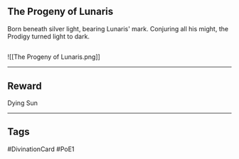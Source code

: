 ## The Progeny of Lunaris
Born beneath silver light, bearing Lunaris' mark.
Conjuring all his might, the Prodigy turned light to dark.
## 
![[The Progeny of Lunaris.png]]

---
## Reward
Dying Sun

---
## Tags
#DivinationCard
#PoE1